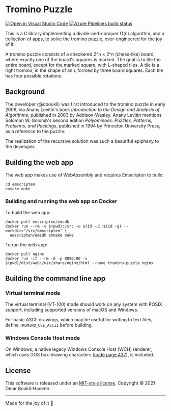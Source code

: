 # Tromino Puzzle

[![Open in Visual Studio Code](https://open.vscode.dev/badges/open-in-vscode.svg)](https://open.vscode.dev/oboukli/tromino-puzzle)
[![Azure Pipelines build status](https://dev.azure.com/omarboukli/tromino-puzzle/_apis/build/status/oboukli.tromino-puzzle?branchName=development)](https://dev.azure.com/omarboukli/tromino-puzzle/_build/latest?definitionId=2&branchName=development)

This is a C library implementing a divide-and-conquer O(n) algorithm, and a collection of apps, to solve the tromino puzzle, over-engineered for the joy of it.

A tromino puzzle consists of a checkered 2^n × 2^n (chess-like) board, where exactly one of the board's squares is marked. The goal is to tile the entire board, except for the marked square, with L-shaped tiles. A tile is a right tromino, in the shape of an L formed by three board squares. Each tile has four possible rotations.

## Background

The developer (@oboukli) was first introduced to the tromino puzzle in early 2006, via Anany Levitin's book _Introduction to the Design and Analysis of Algorithms_, published in 2003 by Addison-Wesley. Anany Levitin mentions Solomon W. Golomb's second edition _Polyominoes: Puzzles, Patterns, Problems, and Packings_, published in 1994 by Princeton University Press, as a reference to the puzzle.

The realization of the recursive solution was such a beautiful epiphany to the developer.

## Building the web app

The web app makes use of WebAssembly and requires Emscripten to build.

```shell
cd emscripten
emmake make
```

### Building and running the web app on Docker

To build the web app:

```shell
docker pull emscripten/emsdk
docker run --rm -v $(pwd):/src -u $(id -u):$(id -g) --workdir="/src/emscripten" \
  emscripten/emsdk emmake make
```

To run the web app:

```shell
docker pull nginx
docker run -it --rm -d -p 8080:80 -v $(pwd)/dist/web:/usr/share/nginx/html --name tromino-puzzle nginx
```

## Building the command line app

### Virtual terminal mode

The virtual terminal (VT-100) mode should work on any system with POSIX support, including supported versions of macOS and Windows.

For basic ASCII drawings, which may be useful for writing to text files, define `TROMINO_USE_ASCII` before building.

### Windows Console Host mode

On Windows, a native legacy Windows Console Host (WCH) renderer, which uses DOS box-drawing characters ([code page 437](https://en.wikipedia.org/wiki/Code_page_437)), is included.

## License

This software is released under an [MIT-style license](LICENSE). Copyright © 2021 Omar Boukli-Hacene.

---

Made for the joy of it 🐳
